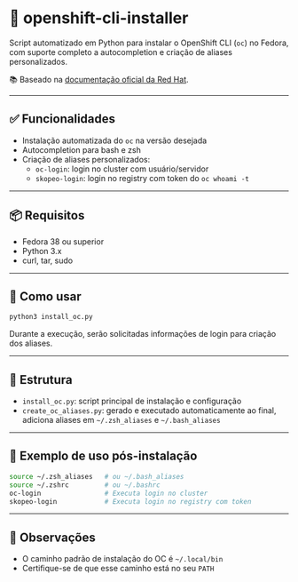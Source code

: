 # 🔧 openshift-cli-installer

Script automatizado em Python para instalar o OpenShift CLI (`oc`) no Fedora, com suporte completo a autocompletion e criação de aliases personalizados.

📚 Baseado na [documentação oficial da Red Hat](https://docs.redhat.com/en/documentation/openshift_container_platform/4.8/html/cli_tools/openshift-cli-oc).

---

## ✅ Funcionalidades

- Instalação automatizada do `oc` na versão desejada
- Autocompletion para bash e zsh
- Criação de aliases personalizados:
  - `oc-login`: login no cluster com usuário/servidor
  - `skopeo-login`: login no registry com token do `oc whoami -t`

---

## 📦 Requisitos

- Fedora 38 ou superior
- Python 3.x
- curl, tar, sudo

---

## 🚀 Como usar

```bash
python3 install_oc.py
```

Durante a execução, serão solicitadas informações de login para criação dos aliases.

---

## 📁 Estrutura

- `install_oc.py`: script principal de instalação e configuração
- `create_oc_aliases.py`: gerado e executado automaticamente ao final, adiciona aliases em `~/.zsh_aliases` e `~/.bash_aliases`

---

## 🧪 Exemplo de uso pós-instalação

```bash
source ~/.zsh_aliases   # ou ~/.bash_aliases
source ~/.zshrc         # ou ~/.bashrc
oc-login                # Executa login no cluster
skopeo-login            # Executa login no registry com token
```

---

## 📍 Observações

- O caminho padrão de instalação do OC é `~/.local/bin`
- Certifique-se de que esse caminho está no seu `PATH`
